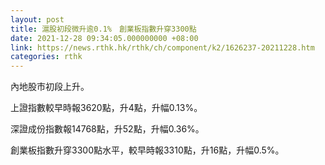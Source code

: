 ```yaml
---
layout: post
title: 滬股初段微升逾0.1%　創業板指數升穿3300點
date: 2021-12-28 09:34:05.000000000 +08:00
link: https://news.rthk.hk/rthk/ch/component/k2/1626237-20211228.htm
categories: rthk
---
```


內地股市初段上升。

上證指數較早時報3620點，升4點，升幅0.13%。

深證成份指數報14768點，升52點，升幅0.36%。

創業板指數升穿3300點水平，較早時報3310點，升16點，升幅0.5%。
